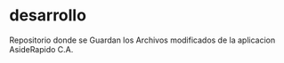 # desarrollo
Repositorio donde se Guardan los Archivos modificados de la aplicacion AsideRapido C.A.
